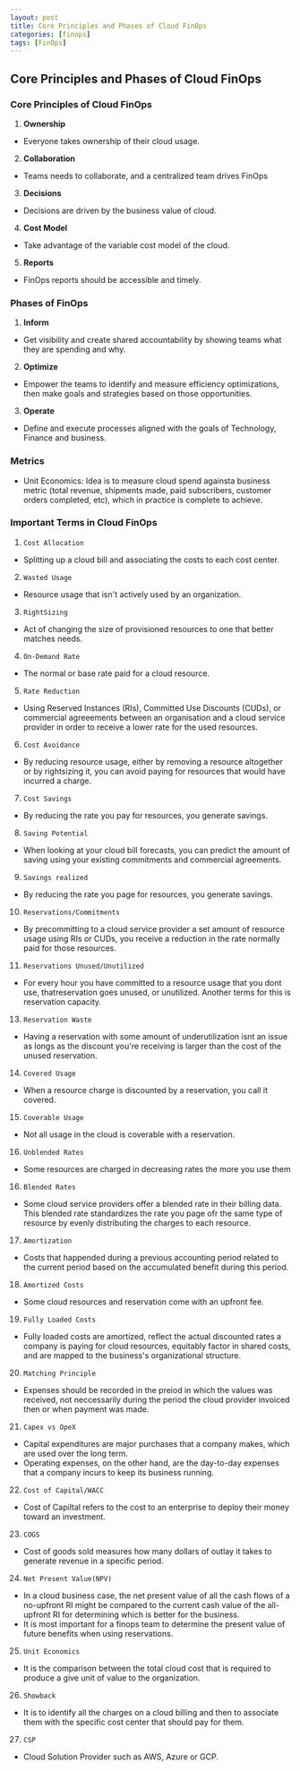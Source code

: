 ```yaml
---
layout: post
title: Core Principles and Phases of Cloud FinOps
categories: [finops]
tags: [FinOps]
---
```


## Core Principles and Phases of Cloud FinOps

### Core Principles of Cloud FinOps
1. **Ownership**
- Everyone takes ownership of their cloud usage.

2. **Collaboration**
- Teams needs to collaborate, and a centralized team drives FinOps

3. **Decisions**
- Decisions are driven by the business value of cloud.

4. **Cost Model**
- Take advantage of the variable cost model of the cloud.

5. **Reports**
- FinOps reports should be accessible and timely.

### Phases of FinOps
1. **Inform**
- Get visibility and create shared accountability by showing teams what they are spending and why.

2. **Optimize**
- Empower the teams to identify and measure efficiency optimizations, then make goals and strategies based on those opportunities.

3. **Operate**
- Define and execute processes aligned with the goals of Technology, Finance and business.

### Metrics
- Unit Economics: Idea is to measure cloud spend againsta business metric (total revenue, shipments made, paid subscribers, customer orders completed, etc), which in practice is complete to achieve.

### Important Terms in Cloud FinOps
1. `Cost Allocation`
- Splitting up a cloud bill and associating the costs to each cost center.
2. `Wasted Usage`
- Resource usage that isn't actively used by an organization.
3. `RightSizing`
- Act of changing the size of provisioned resources to one that better matches needs.
4. `On-Demand Rate`
- The normal or base rate paid for a cloud resource.
5. `Rate Reduction`
- Using Reserved Instances (RIs), Committed Use Discounts (CUDs), or commercial agreeements between an organisation and a cloud service provider in order to receive a lower rate for the used resources.
6. `Cost Avoidance`
- By reducing resource usage, either by removing a resource altogether or by rightsizing it, you can avoid paying for resources that would have incurred a charge.
7. `Cost Savings`
- By reducing the rate you pay for resources, you generate savings.
8. `Saving Potential`
- When looking at your cloud bill forecasts, you can predict the amount of saving using your existing commitments and commercial agreements.
9. `Savings realized`
- By reducing the rate you page for resources, you generate savings.
10. `Reservations/Commitments`
- By precommitting to a cloud service provider a set amount of resource usage using RIs or CUDs, you receive a reduction in the rate normally paid for those resources.
11. `Reservations Unused/Unutilized`
- For every hour you have committed to a resource usage that you dont use, thatreservation goes unused, or unutilized. Another terms for this is reservation capacity.
13. `Reservation Waste`
- Having a reservation with some amount of underutilization isnt an issue as longs as the discount you're receiving is larger than the cost of the unused reservation.
14. `Covered Usage`
- When a resource charge is discounted by a reservation, you call it covered.
15. `Coverable Usage`
- Not all usage in the cloud is coverable with a reservation.
16. `Unblended Rates`
- Some resources are charged in decreasing rates the more you use them
16. `Blended Rates`
- Some cloud service providers offer a blended rate in their billing data. This blended rate standardizes the rate you page ofr the same type of resource by evenly distributing the charges to each resource.
17. `Amortization`
- Costs that happended during a previous accounting period related to the current period based on the accumulated benefit during this period.
18. `Amortized Costs`
- Some cloud resources and reservation come with an upfront fee.
19. `Fully Loaded Costs`
- Fully loaded costs are amortized, reflect the actual discounted rates a company is paying for cloud resources, equitably factor in shared costs, and are mapped to the business's organizational structure.
20. `Matching Principle`
- Expenses should be recorded in the preiod in which the values was received, not neccessarily during the period the cloud provider invoiced then or when payment was made.
21. `Capex vs OpeX`
- Capital expenditures are major purchases that a company makes, which are used over the long term. 
- Operating expenses, on the other hand, are the day-to-day expenses that a company incurs to keep its business running.
22. `Cost of Capital/WACC`
- Cost of Capiltal refers to the cost to an enterprise to deploy their money toward an investment.
23. `COGS`
- Cost of goods sold measures how many dollars of outlay it takes to generate revenue in a specific period.
24. `Net Present Value(NPV)`
- In a cloud business case, the net present value of all the cash flows of a no-upfront RI might be compared to the current cash value of the all-upfront RI for determining which is better for the business.
- It is most important for a finops team to determine the present value of future benefits when using reservations.
25. `Unit Economics`
- It is the comparison between the total cloud cost that is required to produce a give unit of value to the organization.
26. `Showback`
- It is to identify all the charges on a cloud billing and then to associate them with the specific cost center that should pay for them.
27. `CSP`
- Cloud Solution Provider such as AWS, Azure or GCP.
